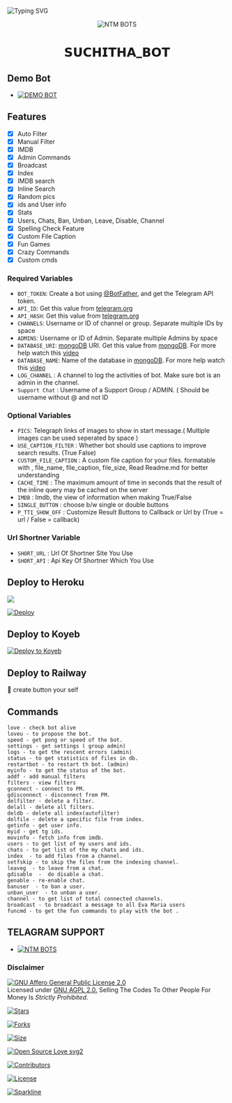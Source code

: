 ![Typing SVG](https://readme-typing-svg.herokuapp.com/?lines=𝙃𝙀𝙔+𝙒𝙀𝙇𝙇𝘾𝙊𝙈𝙀+𝙏𝙊+𝙎𝙐𝘾𝙃𝙄𝙏𝙃𝘼+𝘽𝙊𝙏;𝙏𝙃𝙄𝙎+𝘽𝙊𝙏+𝙄𝙎+𝙈𝘼𝘿𝙀+𝘽𝙔+𝙉𝙏𝙈;𝙏𝙃𝙀+𝘽𝙀𝙎𝙏+𝘼𝙐𝙏𝙊+𝙁𝙄𝙇𝙏𝙀𝙍+𝘽𝙊𝙏)</p>
<p align="center">
  <img src="Logo/SUCHITHA_BOT.jpeg" alt="NTM BOTS">
</p>
<h1 align="center">
  <b> 𝗦𝗨𝗖𝗛𝗜𝗧𝗛𝗔_𝗕𝗢𝗧</b>
</h1>

## Demo Bot
* [![DEMO BOT](https://img.shields.io/static/v1?label=DEMO&message=BOT&color=yellow)](https://t.me/SUCHITHA1BOT)

## Features

- [x] Auto Filter
- [x] Manual Filter
- [x] IMDB
- [x] Admin Commands
- [x] Broadcast
- [x] Index
- [x] IMDB search
- [x] Inline Search
- [x] Random pics
- [x] ids and User info 
- [x] Stats
- [x] Users, Chats, Ban, Unban, Leave, Disable, Channel
- [x] Spelling Check Feature
- [x] Custom File Caption
- [x] Fun Games
- [x] Crazy Commands
- [x] Custom cmds

### Required Variables
* `BOT_TOKEN`: Create a bot using [@BotFather](https://telegram.dog/BotFather), and get the Telegram API token.
* `API_ID`: Get this value from [telegram.org](https://my.telegram.org/apps)
* `API_HASH`: Get this value from [telegram.org](https://my.telegram.org/apps)
* `CHANNELS`: Username or ID of channel or group. Separate multiple IDs by space
* `ADMINS`: Username or ID of Admin. Separate multiple Admins by space
* `DATABASE_URI`: [mongoDB](https://www.mongodb.com) URI. Get this value from [mongoDB](https://www.mongodb.com). For more help watch this [video](https://youtu.be/1G1XwEOnxxo)
* `DATABASE_NAME`: Name of the database in [mongoDB](https://www.mongodb.com). For more help watch this [video](https://youtu.be/1G1XwEOnxxo)
* `LOG_CHANNEL` : A channel to log the activities of bot. Make sure bot is an admin in the channel.
* `Support Chat` : Username of a Support Group / ADMIN. ( Should be username without @ and not ID
### Optional Variables
* `PICS`: Telegraph links of images to show in start message.( Multiple images can be used seperated by space )
* `USE_CAPTION_FILTER` : Whether bot should use captions to improve search results. (True False)
* `CUSTOM_FILE_CAPTION` : A custom file caption for your files. formatable with , file_name, file_caption, file_size, Read Readme.md for better understanding
* `CACHE_TIME` : The maximum amount of time in seconds that the result of the inline query may be cached on the server
* `IMDB` : Imdb, the view of information when making True/False
* `SINGLE_BUTTON` : choose b/w single or double buttons 
* `P_TTI_SHOW_OFF` : Customize Result Buttons to Callback or Url by (True = url / False = callback)
### Url Shortner Variable
* `SHORT_URL` : Url Of Shortner Site You Use
* `SHORT_API` : Api Key Of Shortner Which You Use


## Deploy to Heroku

<a href="https://youtu.be/uv0WHxwHwfo"><img src="https://img.shields.io/badge/watch%20Heroku%20Tutorial-red.svg?logo=Youtube"></a>                     

[![Deploy](https://www.herokucdn.com/deploy/button.svg)](https://heroku.com/deploy?template=https://github.com/Alatheesh/SUCHITHA_BOT)

## Deploy to Koyeb

[![Deploy to Koyeb](https://www.koyeb.com/static/images/deploy/button.svg)](https://app.koyeb.com/deploy?type=git&repository=github.com/MrMKN/PROFESSOR-BOT&env[BOT_TOKEN]&env[API_ID]&env[API_HASH]&env[CHANNELS]&env[ADMINS]&env[PICS]&env[LOG_CHANNEL]&env[AUTH_CHANNEL]&env[MAX_RIST_BTNS]=10&env[CUSTOM_FILE_CAPTION]&env[DATABASE_URI]&env[DATABASE_NAME]=MknBotz&env[COLLECTION_NAME]=Telegram_files&env[SUPPORT_CHAT]&env[IMDB]=True&env[PM_IMDB]=True&env[IMDB_TEMPLATE]&env[IMDB_DELET_TIME]=900&env[SINGLE_BUTTON]=True&env[START_MESSAGE]&env[FORCE_SUB_TEXT]&env[AUTH_GROUPS]&env[WELCOM_PIC]&env[WELCOM_TEXT]&env[BUTTON_LOCK_TEXT]&env[PMFILTER]=True&env[G_FILTER]=True&env[BUTTON_LOCK]=True&env[RemoveBG_API]&env[P_TTI_SHOW_OFF]=True&run_command=python%20bot.py&branch=main&name=mr-rofessor)              

## Deploy to Railway

🙏 create button your self

## Commands
```
love - check bot alive
loveu - to propose the bot.
speed - get pong or speed of the bot.
settings - get settings ( group admin)
logs - to get the rescent errors (admin)
status - to get statistics of files in db.
restartbot - to restart th bot. (admin)
myinfo - to get the status of the bot.
addf - add manual filters
filters - view filters
gconnect - connect to PM.
gdisconnect - disconnect from PM.
delfilter - delete a filter.
delall - delete all filters.
deldb - delete all index(autofilter)
delfile - delete a specific file from index.
getinfo - get user info.
myid - get tg ids.
movinfo - fetch info from imdb.
users - to get list of my users and ids.
chats - to get list of the my chats and ids. 
index  - to add files from a channel.
setfskip - to skip the files from the indexing channel.
leaveg  - to leave from a chat.
gdisable  -  do disable a chat.
genable - re-enable chat.
banuser  - to ban a user.
unban_user  - to unban a user.
channel - to get list of total connected channels.
broadcast - to broadcast a message to all Eva Maria users
funcmd - to get the fun commands to play with the bot .
```

## TELAGRAM SUPPORT 

* [![NTM BOTS](https://img.shields.io/static/v1?label=NTM&message=BOTS&color=critical)](https://t.me/llathu63035)


### Disclaimer
[![GNU Affero General Public License 2.0](https://www.gnu.org/graphics/agplv3-155x51.png)](https://www.gnu.org/licenses/agpl-3.0.en.html#header)    
Licensed under [GNU AGPL 2.0.](https://github.com/EvamariaTG/evamaria/blob/master/LICENSE)
Selling The Codes To Other People For Money Is *Strictly Prohibited*.

[![Stars](https://img.shields.io/github/stars/Alatheesh/SUCHITHA_BOT?style=flat-square&color=yellow)](https://github.com/Alatheesh/SUCHITHA_BOT/stargazers)

[![Forks](https://img.shields.io/github/forks/Alatheesh/SUCHITHA_BOT?style=flat-square&color=orange)](https://github.com/Alatheesh/SUCHITHA_BOT/fork)

[![Size](https://img.shields.io/github/repo-size/Alatheesh/SUCHITHA_BOT?style=flat-square&color=green)](https://github.com/Alatheesh/SUCHITHA_BOT)   

[![Open Source Love svg2](https://badges.frapsoft.com/os/v2/open-source.svg?v=103)](https://github.Alatheesh/SUCHITHA_BOT)   

[![Contributors](https://img.shields.io/github/contributors/Alatheesh/SUCHITHA_BOT?style=flat-square&color=green)](https://github.com/Alatheesh/SUCHITHA_BOT/graphs/contributors)

[![License](https://img.shields.io/badge/License-AGPL-blue)](https://github.com/Alatheesh/SUCHITHA_BOT/blob/main/LICENSE)

[![Sparkline](https://stars.medv.io/Alatheesh/SUCHITHA_BOT.svg)](https://stars.medv.io/Alatheesh/SUCHITHA_BOT)

